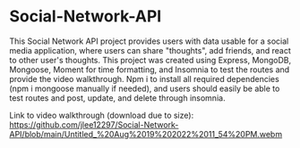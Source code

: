 # Social-Network-API
This Social Network API project provides users with data usable for a social media application, where users can share "thoughts", add friends, and react to other user's thoughts. This project was created using Express, MongoDB, Mongoose, Moment for time formatting, and Insomnia to test the routes and provide the video walkthrough. Npm i to install all required dependencies (npm i mongoose manually if needed), and users should easily be able to test routes and post, update, and delete through insomnia.

Link to video walkthrough (download due to size): https://github.com/jlee12297/Social-Network-API/blob/main/Untitled_%20Aug%2019%202022%2011_54%20PM.webm
